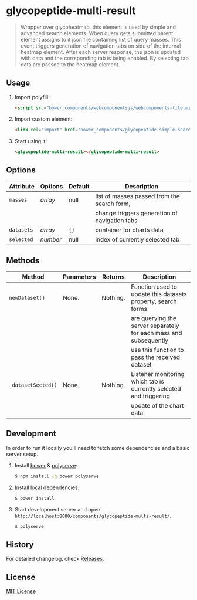 # glycopeptide-multi-result

> Wrapper over glycoheatmap, this element is used by simple and advanced search elements. 
> When query gets submitted parent element assigns to it json file containing list of query masses. 
> This event triggers generation of navigation tabs on side of the internal heatmap element.
> After each server response, the json is updated with data and the corrsponding tab is being enabled.
> By selecting tab data are passed to the heatmap element. 

## Usage

1. Import polyfill:

    ```html
    <script src="bower_components/webcomponentsjs/webcomponents-lite.min.js"></script>
    ```

2. Import custom element:

    ```html
    <link rel="import" href="bower_components/glycopeptide-simple-search/glycopeptide-multi-result.html">
    ```

3. Start using it!

    ```html
    <glycopeptide-multi-result></glycopeptide-multi-result>
    ```

## Options

Attribute     | Options     | Default      | Description
---           | ---         | ---          | ---
`masses`      | *array*     |  null        | list of masses passed from the search form,
              |             |              | change triggers generation of navigation tabs
`datasets`    | *array*     | `{}`         | container for charts data
`selected`    | *number*    |  null        | index of currently selected tab 

## Methods

Method        | Parameters   | Returns     | Description
---           | ---          | ---         | ---
`newDataset()`| None.        | Nothing.    | Function used to update this.datasets property, search forms
              |              |             | are querying the server separately for each mass and subsequently
              |              |             | use this function to pass the received dataset
`_datasetSected()`| None.    | Nothing.    | Listener monitoring which tab is currently selected and triggering 
              |              |             | update of the chart data 

## Development

In order to run it locally you'll need to fetch some dependencies and a basic server setup.

1. Install [bower](http://bower.io/) & [polyserve](https://npmjs.com/polyserve):

    ```sh
    $ npm install -g bower polyserve
    ```

2. Install local dependencies:

    ```sh
    $ bower install
    ```

3. Start development server and open `http://localhost:8080/components/glycopeptide-multi-result/`.

    ```sh
    $ polyserve
    ```

## History

For detailed changelog, check [Releases](https://bitbucket.org/sib-pig/glycopeptide-multi-result/releases).

## License

[MIT License](http://opensource.org/licenses/MIT)
